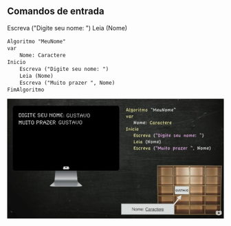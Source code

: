 ## Comandos de entrada

Escreva ("Digite seu nome: ")
Leia (Nome)

~~~ 
Algoritmo "MeuNome"
var
    Nome: Caractere
Inicio
    Escreva ("Digite seu nome: ")
    Leia (Nome)
    Escreva ("Muito prazer ", Nome)
FimAlgoritmo
~~~
![](../images/Captura%20de%20tela%202022-11-10%20195059.png)